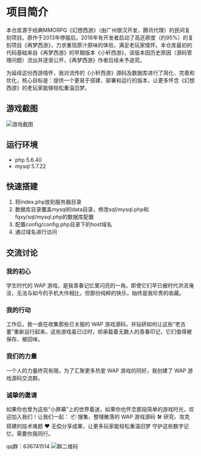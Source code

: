 # 项目简介
本仓库源于经典MMORPG《幻想西游》（由广州银汉开发，腾讯代理）的民间复刻项目。原作于2013年停服后，2016年有开发者启动了高还原度（约95%）的复刻项目《再梦西游》，力求重现原汁原味的体验，满足老玩家情怀。本仓库最初的代码基础来自《再梦西游》的早期版本《小轩西游》，该版本因历史原因（源码管理问题）流出并逐渐公开，《再梦西游》作者后续未予追究。

为延续这份西游情怀，我对流传的《小轩西游》源码及数据库进行了简化、完善和优化，核心目标是：提供一个更易于搭建、部署和运行的版本，让更多怀念《幻想西游》的老玩家能够轻松重温旧梦。

## 游戏截图
![游戏截图](images/xiyou-home.jpg)

## 运行环境
- php 5.6.40
- mysql 5.7.22

## 快速搭建
1. 将index.php放到服务器目录
1. 数据库目录覆盖mysql的data目录，修改sql/mysql.php和fqxy/sql/mysql.php的数据库配置
1. 配置config/config.php目录下的host域名
1. 通过域名进行访问

## 交流讨论
### 我的初心
学生时代的 WAP 游戏，是我青春记忆里闪亮的一角。即使它们早已被时代洪流淹没，无法与如今的手机大作相比，但那份纯粹的快乐，始终是我珍贵的收藏。

### 我的行动
工作后，我一直在收集那些已关服的 WAP 游戏源码，并钻研如何让这些“老古董”重新运行起来。这些游戏虽已过时，却承载着无数人的青春印记，它们值得被保存、被回味。

### 我们的力量
一个人的力量终究有限。为了汇聚更多热爱 WAP 游戏的同好，我创建了 WAP 游戏源码交流群。

### 诚挚的邀请
如果你也曾为这些“小屏幕”上的世界着迷，如果你也怀念那段简单的游戏时光，欢迎加入我们！让我们一起：
📦 搜集、整理散落的 WAP 游戏源码
🛠️ 研究、攻克搭建的技术难题
❤️ 无偿分享成果，让更多玩家能轻松重温旧梦
守护这些数字记忆，需要你我同行。

qq群：636741514 
![群二维码](images/qqqun.jpg)  

